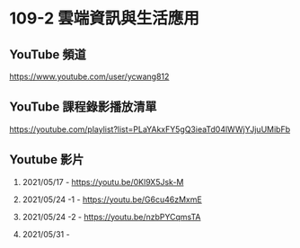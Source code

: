 # 109-2 雲端資訊與生活應用

## YouTube 頻道

https://www.youtube.com/user/ycwang812

## YouTube 課程錄影播放清單

https://youtube.com/playlist?list=PLaYAkxFY5gQ3ieaTd04lWWjYJjuUMibFb

## Youtube 影片

1. 2021/05/17 - https://youtu.be/0Kl9X5Jsk-M

2. 2021/05/24 -1 - https://youtu.be/G6cu46zMxmE

3. 2021/05/24 -2 - https://youtu.be/nzbPYCqmsTA

4. 2021/05/31 - 
